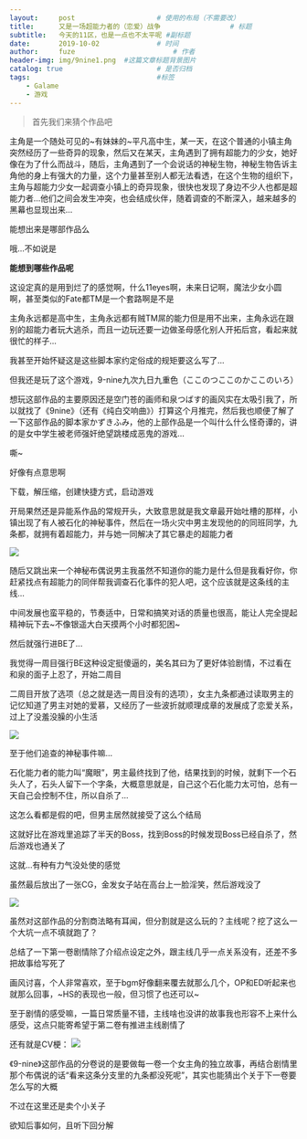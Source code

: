 ```yaml
---
layout:     post   				    # 使用的布局（不需要改）
title:      又是一场超能力者的（恋爱）战争 				# 标题 
subtitle:   今天的11区，也是一点也不太平呢 #副标题
date:       2019-10-02 				# 时间
author:     fuze 						# 作者
header-img: img/9nine1.png 	#这篇文章标题背景图片
catalog: true 						# 是否归档
tags:								#标签
    - Galame
    - 游戏
---
```


>首先我们来猜个作品吧

主角是一个随处可见的~有妹妹的~平凡高中生，某一天，在这个普通的小镇主角突然经历了一些奇异的现象，然后又在某天，主角遇到了拥有超能力的少女，她好像在为了什么而战斗，随后，主角遇到了一个会说话的神秘生物，神秘生物告诉主角他的身上有强大的力量，这个力量甚至别人都无法看透，在这个生物的组织下，主角与超能力少女一起调查小镇上的奇异现象，很快也发现了身边不少人也都是超能力者...他们之间会发生冲突，也会结成伙伴，随着调查的不断深入，越来越多的黑幕也显现出来...

能想出来是哪部作品么

哦...不如说是

**能想到哪些作品呢**

这设定真的是用到烂了的感觉啊，什么11eyes啊，未来日记啊，魔法少女小圆啊，甚至类似的Fate都TM是一个套路啊是不是

主角永远都是高中生，主角永远都有贼TM屌的能力但是用不出来，主角永远在跟别的超能力者玩大逃杀，而且一边玩还要一边做圣母感化别人开拓后宫，看起来就很忙的样子...

我甚至开始怀疑这是这些脚本家约定俗成的规矩要这么写了...

但我还是玩了这个游戏，9-nine九次九日九重色（ここのつここのかここのいろ）

想玩这部作品的主要原因还是空门苍的画师和泉つばす的画风实在太吸引我了，所以就找了《9nine》（还有《纯白交响曲》）打算这个月推完，然后我也顺便了解了一下这部作品的脚本家かずきふみ，他的上部作品是一个叫什么什么怪奇谭的，讲的是女中学生被老师强奸绝望跳楼成恶鬼的游戏...

嘶~

好像有点意思啊

下载，解压缩，创建快捷方式，启动游戏

开局果然还是异能系作品的常规开头，大致意思就是我文章最开始吐槽的那样，小镇出现了有人被石化的神秘事件，然后在一场火灾中男主发现他的的同班同学，九条都，就拥有着超能力，并与她一同解决了其它暴走的超能力者

![](https://raw.githubusercontent.com/NoordZeedebuTirpitz/pic/master/%5B%E6%A8%B1%E7%A9%BA%E6%B1%89%E5%8C%96%E7%BB%84New%20Llfe%5D9-nine-%E4%B9%9D%E6%AC%A1%E4%B9%9D%E6%97%A5%E4%B9%9D%E9%87%8D%E8%89%B2%202019_10_2%201_26_27.png)

随后又跳出来一个神秘布偶说男主我虽然不知道你的能力是什么但是我看好你，你赶紧找点有超能力的同伴帮我调查石化事件的犯人吧，这个应该就是这条线的主线...

中间发展也蛮平稳的，节奏适中，日常和搞笑对话的质量也很高，能让人完全提起精神玩下去~不像银遥大白天摸两个小时都犯困~

然后就强行进BE了...

我觉得一周目强行BE这种设定挺傻逼的，美名其曰为了更好体验剧情，不过看在和泉的面子上忍了，开始二周目

二周目开放了选项（总之就是选一周目没有的选项），女主九条都通过读取男主的记忆知道了男主对她的爱慕，又经历了一些波折就顺理成章的发展成了恋爱关系，过上了没羞没臊的小生活

![](https://raw.githubusercontent.com/NoordZeedebuTirpitz/pic/master/%5B%E6%A8%B1%E7%A9%BA%E6%B1%89%E5%8C%96%E7%BB%84New%20Llfe%5D9-nine-%E4%B9%9D%E6%AC%A1%E4%B9%9D%E6%97%A5%E4%B9%9D%E9%87%8D%E8%89%B2%202019_10_2%201_25_34.png)

至于他们追查的神秘事件嘛...

石化能力者的能力叫“魔眼”，男主最终找到了他，结果找到的时候，就剩下一个石头人了，石头人留下一个字条，大概意思就是，自己这个石化能力太可怕，总有一天自己会控制不住，所以自杀了...

这怎么看都是假的吧，但男主居然就接受了这么个结局

这就好比在游戏里追踪了半天的Boss，找到Boss的时候发现Boss已经自杀了，然后游戏也通关了

这就...有种有力气没处使的感觉

虽然最后放出了一张CG，金发女子站在高台上一脸淫笑，然后游戏没了

![](https://raw.githubusercontent.com/NoordZeedebuTirpitz/pic/master/%5B%E6%A8%B1%E7%A9%BA%E6%B1%89%E5%8C%96%E7%BB%84New%20Llfe%5D9-nine-%E4%B9%9D%E6%AC%A1%E4%B9%9D%E6%97%A5%E4%B9%9D%E9%87%8D%E8%89%B2%202019_10_2%201_27_28.png)

虽然对这部作品的分割商法略有耳闻，但分割就是这么玩的？主线呢？挖了这么一个大坑一点不填就跑了？

总结了一下第一卷剧情除了介绍点设定之外，跟主线几乎一点关系没有，还差不多把故事给写死了

画风讨喜，个人非常喜欢，至于bgm好像翻来覆去就那么几个，OP和ED听起来也就那么回事，~HS的表现也一般，但习惯了也还可以~

至于剧情的感受嘛，一篇日常质量不错，主线啥也没讲的故事我也形容不上来什么感受，这点只能寄希望于第二卷有推进主线剧情了

还有就是CV梗：
![](https://raw.githubusercontent.com/NoordZeedebuTirpitz/pic/master/E7E6DF242A4D530406B62DE6090EE501.jpg)

《9-nine》这部作品的分卷说的是要做每一卷一个女主角的独立故事，再结合剧情里那个布偶说的话“看来这条分支里的九条都没死呢”，其实也能猜出个关于下一卷要怎么写的大概

不过在这里还是卖个小关子

欲知后事如何，且听下回分解




























